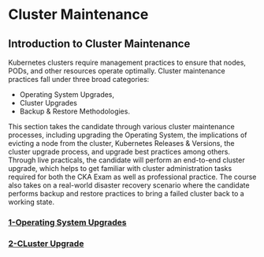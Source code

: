 # Cluster Maintenance

## Introduction to Cluster Maintenance 


Kubernetes clusters require management practices to ensure that nodes, PODs, and other resources operate optimally. Cluster maintenance practices fall under three broad categories: 

* Operating System Upgrades, 
* Cluster Upgrades
* Backup & Restore Methodologies.  

This section takes the candidate through various cluster maintenance processes, including upgrading the Operating System, the implications of evicting a node from the cluster, Kubernetes Releases & Versions, the cluster upgrade process, and upgrade best practices among others. Through live practicals, the candidate will perform an end-to-end cluster upgrade, which helps to get familiar with cluster administration tasks required for both the CKA Exam as well as professional practice. The course also takes on a real-world disaster recovery scenario where the candidate performs backup and restore practices to bring a failed cluster back to a working state. 

### [1-Operating System Upgrades](os-upgrade.md)
### [2-CLuster Upgrade](./cluster-upgrade.md)